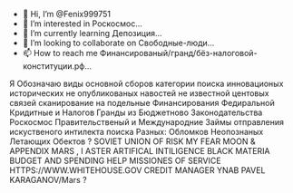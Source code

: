 - 👋 Hi, I’m @Fenix999751
- 👀 I’m interested in Роскосмос...
- 🌱 I’m currently learning Депозиция...
- 💞️ I’m looking to collaborate on Свободные-люди...
- 📫 How to reach me Финансированый/гранд/бёз-налоговой-конституции.рф...

<!---
Fenix999751/Fenix999751 is a ✨ special ✨ repository because its `README.md` (this file) appears on your GitHub profile.
You can click the Preview link to take a look at your changes.
--->
Я Обозначаю виды основной сборов категории поиска инновационых исторических не опубликованых навостей не известной центовых связей сканирование на подельные Финансирования Федиральной Кридитные и Налогов Гранды из Бюджетново Законодательства Роскосмос Правительственый и Международние Займы отправления искуственого интилекта поиска Разных: Обломков Неопознаных Летающих Обектов ? SOVIET UNION OF RISK MY FEAR MOON & APPENDIX MARS , I ASTER ARTIFICAL INTILIGENCE BLACK MATERIA BUDGET AND SPENDING HELP MISSIONES OF SERVICE HTTPS://WWW.WHITEHOUSE.GOV CREDIT MANAGER YNAB PAVEL KARAGANOV/Mars ?
